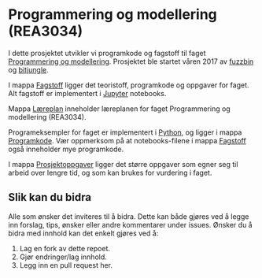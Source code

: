 # Programmering og modellering (REA3034)

I dette prosjektet utvikler vi programkode og fagstoff til faget [Programmering og modellering](https://github.com/fagstoff/ProgMod/tree/master/Læreplan). Prosjektet ble startet våren 2017 av [fuzzbin](https://github.com/fuzzbin) og [bitjungle](https://github.com/bitjungle).

I mappa [Fagstoff](https://github.com/fagstoff/ProgMod/tree/master/Fagstoff) ligger det teoristoff, programkode og oppgaver for faget. Alt fagstoff er implementert i [Jupyter](https://jupyter.org/) notebooks.

Mappa [Læreplan](https://github.com/fagstoff/ProgMod/tree/master/L%C3%A6replan) inneholder læreplanen for faget Programmering og modellering (REA3034).

Programeksempler for faget er implementert i [Python](https://www.python.org/), og ligger i mappa [Programkode](https://github.com/fagstoff/ProgMod/tree/master/Programkode). Vær oppmerksom på at notebooks-filene i mappa [Fagstoff](https://github.com/fagstoff/ProgMod/tree/master/Fagstoff) også inneholder mye programkode.

I mappa [Prosjektoppgaver](https://github.com/fagstoff/ProgMod/tree/master/Prosjektoppgaver) ligger det større oppgaver som egner seg til arbeid over lengre tid, og som kan brukes for vurdering i faget.

## Slik kan du bidra

Alle som ønsker det inviteres til å bidra. Dette kan både gjøres ved å legge inn forslag, tips, ønsker eller andre kommentarer under issues. Ønsker du å bidra med innhold kan det enkelt gjøres ved å:

1. Lag en fork av dette repoet.
1. Gjør endringer/lag innhold.
1. Legg inn en pull request her.